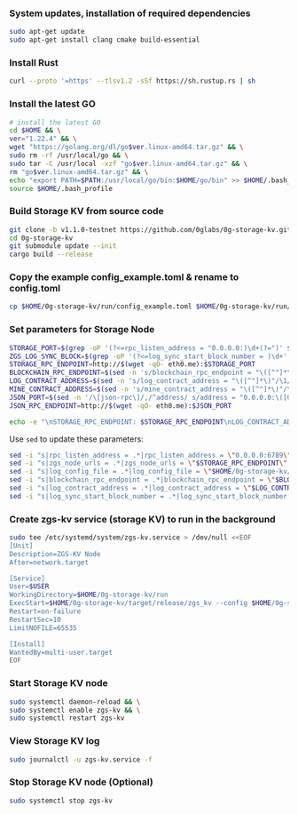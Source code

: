 ### System updates, installation of required dependencies

```bash
sudo apt-get update
sudo apt-get install clang cmake build-essential
```

### Install Rust

```bash
curl --proto '=https' --tlsv1.2 -sSf https://sh.rustup.rs | sh
```

### Install the latest GO

```bash
# install the latest GO
cd $HOME && \
ver="1.22.4" && \
wget "https://golang.org/dl/go$ver.linux-amd64.tar.gz" && \
sudo rm -rf /usr/local/go && \
sudo tar -C /usr/local -xzf "go$ver.linux-amd64.tar.gz" && \
rm "go$ver.linux-amd64.tar.gz" && \
echo "export PATH=$PATH:/usr/local/go/bin:$HOME/go/bin" >> $HOME/.bash_profile && \
source $HOME/.bash_profile
```

### Build Storage KV from source code

```bash
git clone -b v1.1.0-testnet https://github.com/0glabs/0g-storage-kv.git
cd 0g-storage-kv
git submodule update --init
cargo build --release
```

### Copy the example config_example.toml & rename to config.toml

```bash
cp $HOME/0g-storage-kv/run/config_example.toml $HOME/0g-storage-kv/run/config.toml
```

### Set parameters for Storage Node

```bash
STORAGE_PORT=$(grep -oP '(?<=rpc_listen_address = "0.0.0.0:)\d+(?=")' $HOME/0g-storage-node/run/config.toml)
ZGS_LOG_SYNC_BLOCK=$(grep -oP '(?<=log_sync_start_block_number = )\d+' $HOME/0g-storage-node/run/config.toml)
STORAGE_RPC_ENDPOINT=http://$(wget -qO- eth0.me):$STORAGE_PORT
BLOCKCHAIN_RPC_ENDPOINT=$(sed -n 's/blockchain_rpc_endpoint = "\([^"]*\)"/\1/p' $HOME/0g-storage-node/run/config.toml)
LOG_CONTRACT_ADDRESS=$(sed -n 's/log_contract_address = "\([^"]*\)"/\1/p' $HOME/0g-storage-node/run/config.toml)
MINE_CONTRACT_ADDRESS=$(sed -n 's/mine_contract_address = "\([^"]*\)"/\1/p' $HOME/0g-storage-node/run/config.toml)
JSON_PORT=$(sed -n '/\[json-rpc\]/,/^address/ s/address = "0.0.0.0:\([0-9]*\)".*/\1/p' $HOME/.0gchain/config/app.toml)
JSON_RPC_ENDPOINT=http://$(wget -qO- eth0.me):$JSON_PORT

echo -e "\nSTORAGE_RPC_ENDPOINT: $STORAGE_RPC_ENDPOINT\nLOG_CONTRACT_ADDRESS: $LOG_CONTRACT_ADDRESS\nMINE_CONTRACT_ADDRESS: $MINE_CONTRACT_ADDRESS\nBLOCKCHAIN_RPC_ENDPOINT: $BLOCKCHAIN_RPC_ENDPOINT\nJSON_RPC_ENDPOINT: $JSON_RPC_ENDPOINT\nZGS_LOG_SYNC_BLOCK: $ZGS_LOG_SYNC_BLOCK\n\n"
```

Use `sed` to update these parameters:

```bash
sed -i "s|rpc_listen_address = .*|rpc_listen_address = \"0.0.0.0:6789\"|" $HOME/0g-storage-kv/run/config.toml
sed -i "s|zgs_node_urls = .*|zgs_node_urls = \"$STORAGE_RPC_ENDPOINT\"|" $HOME/0g-storage-kv/run/config.toml
sed -i "s|log_config_file = .*|log_config_file = \"$HOME/0g-storage-kv/run/log_config\"|" $HOME/0g-storage-kv/run/config.toml
sed -i "s|blockchain_rpc_endpoint = .*|blockchain_rpc_endpoint = \"$BLOCKCHAIN_RPC_ENDPOINT\"|" $HOME/0g-storage-kv/run/config.toml
sed -i "s|log_contract_address = .*|log_contract_address = \"$LOG_CONTRACT_ADDRESS\"|" $HOME/0g-storage-kv/run/config.toml
sed -i "s|log_sync_start_block_number = .*|log_sync_start_block_number = $ZGS_LOG_SYNC_BLOCK|" $HOME/0g-storage-kv/run/config.toml
```

### Create zgs-kv service (storage KV) to run in the background

```bash
sudo tee /etc/systemd/system/zgs-kv.service > /dev/null <<EOF
[Unit]
Description=ZGS-KV Node
After=network.target

[Service]
User=$USER
WorkingDirectory=$HOME/0g-storage-kv/run
ExecStart=$HOME/0g-storage-kv/target/release/zgs_kv --config $HOME/0g-storage-kv/run/config.toml
Restart=on-failure
RestartSec=10
LimitNOFILE=65535

[Install]
WantedBy=multi-user.target
EOF
```

### Start Storage KV node

```bash
sudo systemctl daemon-reload && \
sudo systemctl enable zgs-kv && \
sudo systemctl restart zgs-kv
```

### View Storage KV log

```bash
sudo journalctl -u zgs-kv.service -f
```

### Stop Storage KV node (Optional)

```bash
sudo systemctl stop zgs-kv
```
